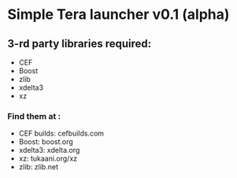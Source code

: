 # Simple Tera launcher v0.1 (alpha)
## 3-rd party libraries required:
- CEF
- Boost
- zlib
- xdelta3
- xz
### Find them at :
- CEF builds: cefbuilds.com
- Boost: boost.org
- xdelta3: xdelta.org
- xz: tukaani.org/xz
- zlib: zlib.net